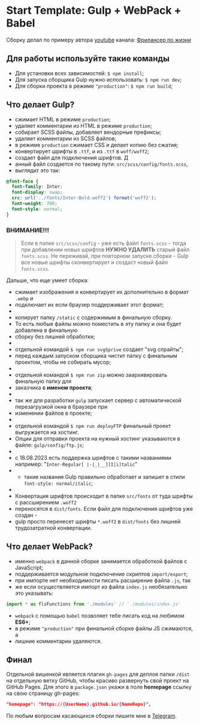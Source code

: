 # Start Template: Gulp + WebPack + Babel

Сборку делал по примеру автора [youtube](https://www.youtube.com/watch?v=jU88mLuLWlk) 
канала: [Фрилансер по жизни](https://www.youtube.com/c/FreelancerLifeStyle)

## Для работы используйте такие команды

- Для установки всех зависимостей: `$ npm install`;
- Для запуска сборщика Gulp нужно использовать: `$ npm run dev`;
- Для сборки проекта в режиме `"production"`: `$ npm run build`;

## Что делает Gulp?

- сжимает HTML в режиме `production`;
- удаляет комментарии из HTML в режиме `production`;
- собирает SCSS файлы, добавляет вендорные префиксы;
- удаляет комментарии из SCSS файлов;
- в режиме `production` сжимает CSS и делает копию без сжатия;
- конвертирует шрифты в `.ttf`, и из `.ttf` в `woff/woff2`;
- создает файл для подключения шрифтов. Д
- анный файл создается по такому пути: `src/scss/config/fonts.scss`, 
- выглядит это так:

```scss
@font-face {
  font-family: Inter;
  font-display: swap;
  src: url('../fonts/Inter-Bold.woff2') format('woff2');
  font-weight: 700;
  font-style: normal;
}
```

### ВНИМАНИЕ!!!

> Если в папке `src/scss/config` - уже есть файл `fonts.scss` - тогда при добавлении новых шрифтов **НУЖНО УДАЛИТЬ** старый файл `fonts.scss`. Не переживай, при повторном запуске сборки - Gulp все новые шрифты сконвертирует и создаст новый файл `fonts.scss`.

Дальше, что еще умеет сборка:

- сжимает изображения и конвертирует их дополнительно в формат `.webp` и 
- подключает их если браузер поддерживает этот формат;
- 
- копирует папку `/static` с содержимым в финальную сборку. 
- То есть любые файлы можно поместить в эту папку и она будет добавлена в финальную 
- сборку без лишней обработки;
- 
- отдельной командой `$ npm run svgSprive` cоздает "svg cпрайты";
- перед каждым запуском сборщика чистит папку с финальным проектом, чтобы не собирать мусор;
- 
- отдельной командой `$ npm run zip` можно заархивировать финальную папку для 
- заказчика **с именем проекта**;
- 
- так же для разработки `gulp` запускает сервер с автоматической перезагрузкой окна в браузере при
- изменении файлов в проекте;
- 
- отдельной командой `$ npm run deployFTP` финальный проект выгружается на хостинг. 
- Опции для отправки проекта на нужный хостинг указываются в файле: `gulp/config/ftp.js`;
- 
- с 18.08.2023 есть поддержка шрифтов с такими названиями например: "`Inter-Regular[ |-|_|__][I|i]talic`" 
- - такие названия Gulp правильно обработает и запишет в стили `font-style: normal/italic`;
- 
- Конвертация шрифтов происходит в папке `src/fonts` от туда шрифты с рассширением `.woff2` 
- переносятся в `dist/fonts`. Если файл для подключения шрифтов уже создан - 
- gulp просто перенесет шрифты `*.woff2` в `dist/fonts` без лишней трудозатратной конвертации.

## Что делает WebPack?

- именно `webpack` в данной сборке занимается обработкой файлов c JavaScript;
- поддерживается модульное подключение скриптов `import/export`;
- при импорте нет необходимости писать расширение файла `.js`, так 
- же если осуществляется импорт из файла `index.js` необязательно это указывать:

```javascript
import * as flsFunctions from './modules' // './modules/index.js'
```

- `webpack` c помощью `babel` позволяет тебе писать код на любимом **ES6+**;
- в режиме `"production"` при финальной сборке файлы JS сжимаются, а 
- лишние комментарии удаляются.

## Финал

Отдельной вишенкой является плагин `gh-pages` для деплоя папки `/dist` 
на отдельную ветку GitHub, чтобы красиво развернуть свой проект на GitHub Pages. 
Для этого в `package.json` укажи в поле **homepage** ссылку на свою страницу gh-pages:

```json
"homepage": "https://{UserName}.github.io/{NameRepo}",
```

По любым вопросам касающихся сборки пишите мне в [Telegram](https://t.me/StarkElessar).
